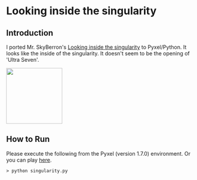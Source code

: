 # Looking inside the singularity

## Introduction

I ported Mr. SkyBerron's [Looking inside the singularity](https://twitter.com/SkyBerron/status/1583329400598077440) to Pyxel/Python. 
It looks like the inside of the singularity. It doesn't seem to be the opening of 'Ultra Seven'.

<img src="https://github.com/jay-kumogata/FractalArts/blob/main/pyxel/singularity/screenshots/singularity01.gif" width="150"> 

## How to Run

Please execute the following from the Pyxel (version 1.7.0) environment.
Or you can play [here](https://kitao.github.io/pyxel/wasm/launcher/?run=jay-kumogata.FractalArts.pyxel.singularity.singularity&packages=numpy).

	> python singularity.py
